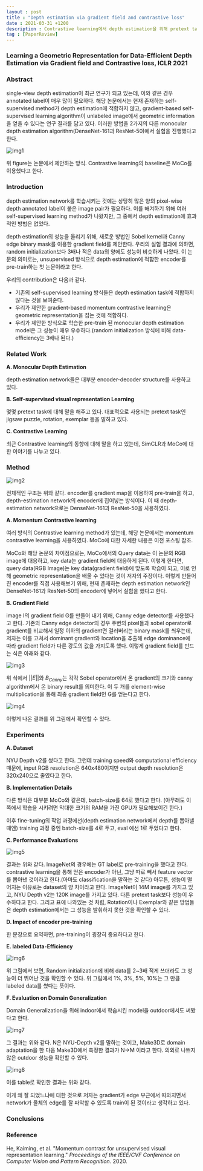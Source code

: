 ```yaml
---
layout : post
title : "Depth estimation via gradient field and contrastive loss"
date : 2021-03-31 +1200
description : Contrastive learning에서 depth estimation을 위해 pretext task로 gradient field를 연구한 논문의 간단한 리뷰입니다.
tag : [PaperReview]
---
```


### Learning a Geometric Representation for Data-Efficient Depth Estimation via Gradient field and Contrastive loss, ICLR 2021



### Abstract

 single-view depth estimation이 최근 연구가 되고 있는데, 이와 같은 경우 annotated label이 매우 많이 필요하다. 해당 논문에서는 현재 존재하는 self-supervised method가 depth estimation에 적합하지 않고, gradient-based self-supervised learning algorithm이 unlabeled image에서 geometric information을 얻을 수 있다는 연구 결과를 담고 있다. 이러한 방법을 2가지의 다른 monocular depth estimation algorithm(DenseNet-161과 ResNet-50)에서 실험을 진행했다고 한다.

![img1](https://raw.githubusercontent.com/ReaperMaKNaE/reapermaknae.github.io/main/assets/img/20210331-19.PNG)

 위 figure는 논문에서 제안하는 방식. Contrastive learning의 baseline은 MoCo를 이용했다고 한다.



### Introduction

 depth estimation network를 학습시키는 것에는 상당히 많은 양의 pixel-wise depth annotated label이 붙은 image pair가 필요하다. 이를 해겨하기 위해 여러 self-supervised learning method가 나왔지만, 그 중에서 depth estimation에 효과적인 방법은 없었다.

 depth estimation의 성능을 올리기 위해, 새로운 방법인 Sobel kernel과 Canny edge binary mask를 이용한 gradient field를 제안한다. 우리의 실험 결과에 의하면, random initialization보다 3배나 적은 data의 양에도 성능이 비슷하게 나왔다. 이 논문의 의미로는, unsupervised 방식으로 depth estimation에 적합한 encoder를 pre-train하는 첫 논문이라고 한다.

 우리의 contribution은 다음과 같다.

- 기존의 self-supervised learning 방식들은 depth estimation task에 적합하지 않다는 것을 보여준다.
- 우리가 제안한 gradient-based momentum contrastive learning은 geometric representation을 잡는 것에 적합하다.
- 우리가 제안한 방식으로 학습한 pre-train 된 monocular depth estimation model은 그 성능이 매우 우수하다.(random initialization 방식에 비해 data-efficiency는 3배나 된다.)



### Related Work

__A. Monocular Depth Estimation__

 depth estimation network들은 대부분 encoder-decoder structure를 사용하고 있다.

__B. Self-supervised visual representation Learning__

 몇몇 pretext task에 대해 말을 해주고 있다. 대표적으로 사용되는 pretext task인 jigsaw puzzle, rotation, exemplar 등을 말하고 있다.

__C. Contrastive Learning__

 최근 Contrastive learning의 동향에 대해 말을 하고 있는데, SimCLR과 MoCo에 대한 이야기를 나누고 있다.



### Method

![img2](https://raw.githubusercontent.com/ReaperMaKNaE/reapermaknae.github.io/main/assets/img/20210331-20.PNG)

 전체적인 구조는 위와 같다. encoder를 gradient map을 이용하여 pre-train을 하고, depth-estimation network의 encoder에 집어넣는 방식이다. 이 때 depth-estimation network으로는 DenseNet-161과 ResNet-50을 사용하였다.

__A. Momentum Contrastive learning__

 여러 방식의 Contrastive learning method가 있는데, 해당 논문에서는 momentum contrastive learning을 사용하였다. MoCo에 대한 자세한 내용은 이전 포스팅 참조.

 MoCo와 해당 논문의 차이점으로는, MoCo에서의 Query data는 이 논문의 RGB image에 대응하고, key data는 gradient field에 대응하게 된다. 이렇게 한다면, query data(RGB Image)는 key data(gradient field)에 맞도록 학습이 되고, 이로 인해 geometric representation을 배울 수 있다는 것이 저자의 주장이다. 이렇게 만들어진 encoder를 직접 사용해보기 위해, 현재 존재하는 depth estimation network인 DenseNet-161과 ResNet-50의 encoder에 넣어서 실험을 했다고 한다.

__B. Gradient Field__

 image I의 gradient field G를 만들어 내기 위해, Canny edge detector를 사용했다고 한다. 기존의 Canny edge detector의 경우 주변의 pixel들과 sobel operator로 gradient를 비교해서 일정 이하의 gradient면 걸러버리는 binary mask를 씌우는데, 저자는 이를 고쳐서 dominant gradient와 location을 추출해 edge dominance에 따라 gradient field가 다른 강도의 값을 가지도록 했다. 이렇게 gradient field를 만드는 식은 아래와 같다.

![img3](https://raw.githubusercontent.com/ReaperMaKNaE/reapermaknae.github.io/main/assets/img/20210331-21.PNG)

 위 식에서 $||E||$와 $B_{Canny}$는 각각 Sobel operator에서 온 gradient의 크기와 canny algorithm에서 온 binary result를 의미한다. 이 두 개를 element-wise multiplication을 통해 최종 gradient field인 G를 얻는다고 한다.

![img4](https://raw.githubusercontent.com/ReaperMaKNaE/reapermaknae.github.io/main/assets/img/20210331-22.PNG)

 이렇게 나온 결과를 위 그림에서 확인할 수 있다.



### Experiments

__A. Dataset__

 NYU Depth v2를 썼다고 한다. 그런데 training speed와 computational efficiency 때문에, input RGB resolution은 640x480이지만 output depth resolution은 320x240으로 줄였다고 한다.

__B. Implementation Details__

 다른 방식은 대부분 MoCo와 같은데, batch-size를 64로 했다고 한다. (아무래도 이 쪽에서 학습을 시키려면 막대한 크기의 RAM을 가진 GPU가 필요해보이긴 한다.)

 이후 fine-tuning의 작업 과정에선(depth estimation network에서 depth를 뽑아낼 때엔) training 과정 중엔 batch-size를 4로 두고, eval 에선 1로 두었다고 한다.

__C. Performance Evaluations__

![img5](https://raw.githubusercontent.com/ReaperMaKNaE/reapermaknae.github.io/main/assets/img/20210331-23.PNG)

 결과는 위와 같다. ImageNet의 경우에는 GT label로 pre-training을 했다고 한다. contrastive learning을 통해 얻은 encoder가 아닌, 그냥 따로 빼서 feature vector를 뽑아낸 것이라고 한다.(아마도 classification을 말하는 것 같다) 아무튼, 성능이 떨어지는 이유로는 dataset의 양 차이라고 한다. ImageNet이 14M image를 가지고 있고, NYU Depth v2는 120K image를 가지고 있다. 다른 pretext task보다 성능이 우수하다고 한다. 그리고 표에 나와있는 것 처럼, Rotation이나 Exemplar와 같은 방법들은 depth estimation에서는 그 성능을 발휘하지 못한 것을 확인할 수 있다.

__D. Impact of encoder pre-training__

 한 문장으로 요약하면, pre-training이 굉장히 중요하다고 한다.

__E. labeled Data-Efficiency__

![img6](https://raw.githubusercontent.com/ReaperMaKNaE/reapermaknae.github.io/main/assets/img/20210331-24.PNG)

  위 그림에서 보면, Random initialization에 비해 data를 2~3배 적게 쓰더라도 그 성능이 더 뛰어난 것을 확인할 수 있다. 위 그림에서 1%, 3%, 5%, 10%는 그 만큼 labeled data를 썼다는 뜻이다.

__F. Evaluation on Domain Generalization__

 Domain Generalization을 위해 indoor에서 학습시킨 model을 outdoor에서도 써봤다고 한다.

![img7](https://raw.githubusercontent.com/ReaperMaKNaE/reapermaknae.github.io/main/assets/img/20210331-25.PNG)

 그 결과는 위와 같다. N은 NYU-Depth v2를 말하는 것이고, Make3D로 domain adaptation을 한 다음 Make3D에서 측정한 결과가 N->M 이라고 한다. 의외로 나쁘지 않은 outdoor 성능을 확인할 수 있다.

![img8](https://raw.githubusercontent.com/ReaperMaKNaE/reapermaknae.github.io/main/assets/img/20210331-26.PNG)

 이를 table로 확인한 결과는 위와 같다.

 이게 왜 잘 되었느냐에 대한 것으로 저자는 gradient가 edge 부근에서 따와지면서 network가 물체의 edge를 잘 파악할 수 있도록 train이 된 것이라고 생각하고 있다.



### Conclusions



### Reference

He, Kaiming, et al. "Momentum contrast for unsupervised visual representation learning." *Proceedings of the IEEE/CVF Conference on Computer Vision and Pattern Recognition*. 2020.

